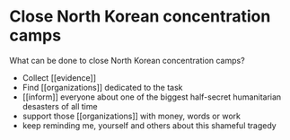 # Close North Korean concentration camps

What can be done to close North Korean concentration camps?

* Collect [[evidence]]
* Find [[organizations]] dedicated to the task
* [[inform]] everyone about one of the biggest half-secret humanitarian desasters of all time
* support those [[organizations]] with money, words or work
* keep reminding me, yourself and others about this shameful tragedy

